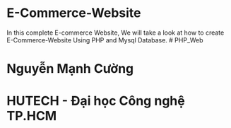 # E-Commerce-Website
In this complete E-commerce Website, We will take a look at how to create E-Commerce-Website Using PHP and Mysql Database. 
#   PHP_Web 
# Nguyễn Mạnh Cường
# HUTECH - Đại học Công nghệ TP.HCM


 
